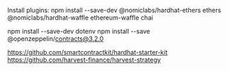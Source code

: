 
Install plugins:
npm install --save-dev @nomiclabs/hardhat-ethers ethers @nomiclabs/hardhat-waffle ethereum-waffle chai

npm install --save-dev dotenv
npm install --save @openzeppelin/contracts@3.2.0

https://github.com/smartcontractkit/hardhat-starter-kit
https://github.com/harvest-finance/harvest-strategy